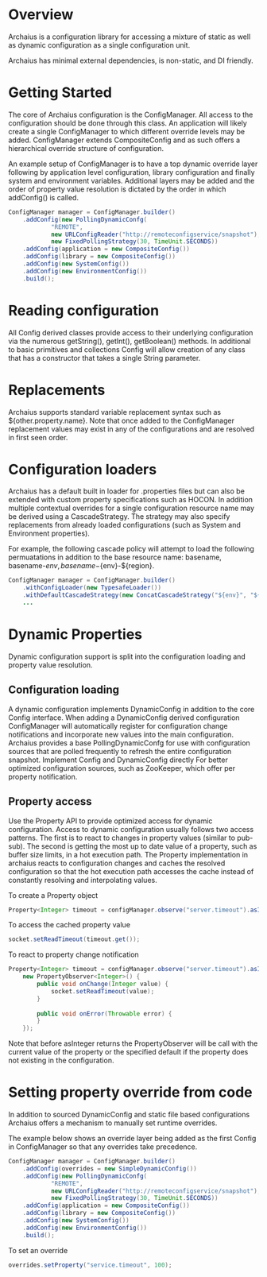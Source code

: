 # Overview

Archaius is a configuration library for accessing a mixture of static as well
as dynamic configuration as a single configuration unit.

Archaius has minimal external dependencies, is non-static, and DI friendly.

# Getting Started

The core of Archaius configuration is the ConfigManager.  All access to the configuration
should be done through this class.  An application will likely create a single ConfigManager
to which different override levels may be added.  ConfigManager extends CompositeConfig
and as such offers a hierarchical override structure of configuration.

An example setup of ConfigManager is to have a top dynamic override layer following by 
application level configuration, library configuration and finally system and environment 
variables.  Additional layers may be added and the order of property value resolution
is dictated by the order in which addConfig() is called.

```java
ConfigManager manager = ConfigManager.builder() 
    .addConfig(new PollingDynamicConfg(
            "REMOTE", 
            new URLConfigReader("http://remoteconfigservice/snapshot"), 
            new FixedPollingStrategy(30, TimeUnit.SECONDS)) 
    .addConfig(application = new CompositeConfig())
    .addConfig(library = new CompositeConfig())
    .addConfig(new SystemConfig()) 
    .addConfig(new EnvironmentConfig())
    .build();
```

# Reading configuration

All Config derived classes provide access to their underlying configuration via the numerous 
getString(), getInt(), getBoolean() methods.  In additional to basic primitives and collections
Config will allow creation of any class that has a constructor that takes a single String parameter.

# Replacements

Archaius supports standard variable replacement syntax such as ${other.property.name}.  Note that
once added to the ConfigManager replacement values may exist in any of the configurations and are
resolved in first seen order.

# Configuration loaders

Archaius has a default built in loader for .properties files but can also be extended with custom
property specifications such as HOCON.  In addition multiple contextual overrides for a single 
configuration resource name may be derived using a CascadeStrategy.  The strategy may also specify
replacements from already loaded configurations (such as System and Environment properties).

For example, the following cascade policy will attempt to load the following permuatations in addition
to the base resource name:  basename, basename-${env}, basename-${env}-${region}.  

``` java
ConfigManager manager = ConfigManager.builder()
    .withConfigLoader(new TypesafeLoader())
    .withDefaultCascadeStrategy(new ConcatCascadeStrategy("${env}", "${region}"))
    ...
```

# Dynamic Properties

Dynamic configuration support is split into the configuration loading and property value resolution.

## Configuration loading

A dynamic configuration implements DynamicConfig in addition to the core Config interface.  When adding
a DynamicConfig derived configuration ConfigManager will automatically register for configuration 
change notifications and incorporate new values into the main configuration.  Archaius provides a base
PollingDynamicConfg for use with configuration sources that are polled frequently to refresh the entire
configuration snapshot.  Implement Config and DynamicConfig directly For better optimized configuration 
sources, such as ZooKeeper, which offer per property notification.

## Property access

Use the Property API to provide optimized access for dynamic configuration.  Access to dynamic configuration
usually follows two access patterns.  The first is to react to changes in property values (similar to pub-sub).
The second is getting the most up to date value of a property, such as buffer size limits, in a hot execution path.
The Property implementation in archaius reacts to configuration changes and caches the resolved configuration
so that the hot execution path accesses the cache instead of constantly resolving and interpolating values.

To create a Property object

```java
Property<Integer> timeout = configManager.observe("server.timeout").asInteger(DEFAULT_TIMEOUT_VALUE);
```

To access the cached property value
```java
socket.setReadTimeout(timeout.get());
```

To react to property change notification

```java
Property<Integer> timeout = configManager.observe("server.timeout").asInteger(DEFAULT_TIMEOUT_VALUE, 
    new PropertyObserver<Integer>() {
        public void onChange(Integer value) {
            socket.setReadTimeout(value);
        }
        
        public void onError(Throwable error) {
        }
    });
```

Note that before asInteger returns the PropertyObserver will be call with the current value of the property
or the specified default if the property does not existing in the configuration.

# Setting property override from code

In addition to sourced DynamicConfig and static file based configurations Archaius offers a mechanism to 
manually set runtime overrides.  

The example below shows an override layer being added as the first Config in ConfigManager so that any
overrides take precedence.  

```java
ConfigManager manager = ConfigManager.builder() 
    .addConfig(overrides = new SimpleDynamicConfig())
    .addConfig(new PollingDynamicConfg(
            "REMOTE", 
            new URLConfigReader("http://remoteconfigservice/snapshot"), 
            new FixedPollingStrategy(30, TimeUnit.SECONDS)) 
    .addConfig(application = new CompositeConfig())
    .addConfig(library = new CompositeConfig())
    .addConfig(new SystemConfig()) 
    .addConfig(new EnvironmentConfig())
    .build();
```

To set an override
```java
overrides.setProperty("service.timeout", 100);
```

